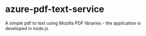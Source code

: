 # azure-pdf-text-service

A simple pdf to text using Mozilla PDF libraries - the application is developed in node.js
